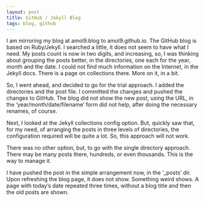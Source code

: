```yaml
---
layout: post
title: GitHub / Jekyll Blog
tags: blog, github 
---
```


I am mirroring my blog at amol9.blog to amol9.github.io. The GitHub blog is based on Ruby/Jekyll. I searched a little, it does not seem  to have what I need. My posts count is now in two digits, and increasing, so, I was thinking about grouping the posts better, in the directories, one each for the year, month and the date. I could not find much information on the Internet, in the Jekyll docs. There is a page on collections there. More on it, in a bit.

So, I went ahead, and decided to go for the trial approach. I added the directories and the post file. I committed the changes and pushed the changes to GitHub. The blog did not show the new post, using the URL, in the ‘year/month/date/filename’ form did not help, after doing the necessary renames, of course.

Next, I looked at the Jekyll collections config option. But, quickly saw that, for my need, of arranging the posts in three levels of directories, the configuration required will be quite a lot. So, this approach will not work.

There was no other option, but, to go with the single directory approach. There may be many posts there, hundreds, or even thousands. This is the way to manage it.

I have pushed the post in the simple arrangement now, in the ‘_posts’ dir. Upon refreshing the blog page, it does not show. Something weird shows. A page with today’s date repeated three times, without a blog title and then the old posts are shown.
